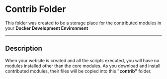 **Contrib Folder**
===================
This folder was created to be a storage place for the contributed modules in your **Docker Development Environment**

----------

Description
-------------
When your website is created and all the scripts executed, you will have no modules installed other than the core modules. As you download and install contributed modules, their files will be copied into this **"contrib"** folder. 